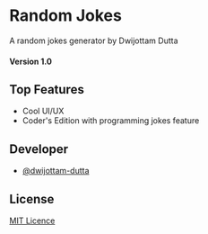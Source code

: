 
# Random Jokes

A random jokes generator by Dwijottam Dutta

#### Version 1.0


## Top Features

- Cool UI/UX
- Coder's Edition with programming jokes feature

  
## Developer

- [@dwijottam-dutta](https://github.com/Dwijottam-Dutta)

  
## License

[MIT Licence](https://choosealicense.com/licenses/mit/)

  
